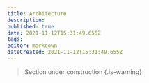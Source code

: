 ```yaml
---
title: Architecture
description: 
published: true
date: 2021-11-12T15:31:49.655Z
tags: 
editor: markdown
dateCreated: 2021-11-12T15:31:49.655Z
---
```


> Section under construction
{.is-warning}